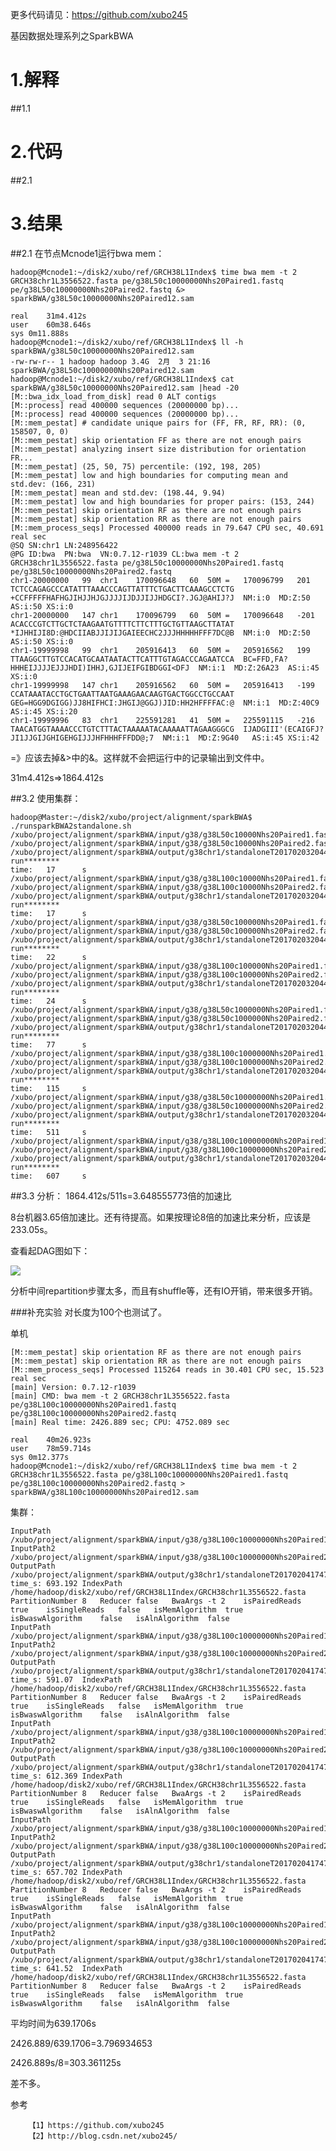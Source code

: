 更多代码请见：https://github.com/xubo245
	
基因数据处理系列之SparkBWA

# 1.解释
##1.1


# 2.代码
##2.1

# 3.结果
##2.1 在节点Mcnode1运行bwa mem：

	hadoop@Mcnode1:~/disk2/xubo/ref/GRCH38L1Index$ time bwa mem -t 2 GRCH38chr1L3556522.fasta pe/g38L50c10000000Nhs20Paired1.fastq pe/g38L50c10000000Nhs20Paired2.fastq &> sparkBWA/g38L50c10000000Nhs20Paired12.sam
	
	real	31m4.412s
	user	60m38.646s
	sys	0m11.888s
	hadoop@Mcnode1:~/disk2/xubo/ref/GRCH38L1Index$ ll -h sparkBWA/g38L50c10000000Nhs20Paired12.sam
	-rw-rw-r-- 1 hadoop hadoop 3.4G  2月  3 21:16 sparkBWA/g38L50c10000000Nhs20Paired12.sam
	hadoop@Mcnode1:~/disk2/xubo/ref/GRCH38L1Index$ cat sparkBWA/g38L50c10000000Nhs20Paired12.sam |head -20
	[M::bwa_idx_load_from_disk] read 0 ALT contigs
	[M::process] read 400000 sequences (20000000 bp)...
	[M::process] read 400000 sequences (20000000 bp)...
	[M::mem_pestat] # candidate unique pairs for (FF, FR, RF, RR): (0, 158507, 0, 0)
	[M::mem_pestat] skip orientation FF as there are not enough pairs
	[M::mem_pestat] analyzing insert size distribution for orientation FR...
	[M::mem_pestat] (25, 50, 75) percentile: (192, 198, 205)
	[M::mem_pestat] low and high boundaries for computing mean and std.dev: (166, 231)
	[M::mem_pestat] mean and std.dev: (198.44, 9.94)
	[M::mem_pestat] low and high boundaries for proper pairs: (153, 244)
	[M::mem_pestat] skip orientation RF as there are not enough pairs
	[M::mem_pestat] skip orientation RR as there are not enough pairs
	[M::mem_process_seqs] Processed 400000 reads in 79.647 CPU sec, 40.691 real sec
	@SQ	SN:chr1	LN:248956422
	@PG	ID:bwa	PN:bwa	VN:0.7.12-r1039	CL:bwa mem -t 2 GRCH38chr1L3556522.fasta pe/g38L50c10000000Nhs20Paired1.fastq pe/g38L50c10000000Nhs20Paired2.fastq
	chr1-20000000	99	chr1	170096648	60	50M	=	170096799	201	TCTCCAGAGCCCATATTTAAACCCAGTTATTTCTGACTTCAAAGCCTCTG	+CCFFFFFHAFHGJIHJJHJGJJJJIJDJJIJJHDGCI?.JGJ@AHIJ?J	NM:i:0	MD:Z:50	AS:i:50	XS:i:0
	chr1-20000000	147	chr1	170096799	60	50M	=	170096648	-201	ACACCCGTCTTGCTCTAAGAATGTTTTCTTCTTTGCTGTTAAGCTTATAT	*IJHHIJI8D:@HDCIIABJJIJIJGAIEECHC2JJJHHHHHFFF7DC@B	NM:i:0	MD:Z:50	AS:i:50	XS:i:0
	chr1-19999998	99	chr1	205916413	60	50M	=	205916562	199	TTAAGGCTTGTCCACATGCAATAATACTTCATTTGTAGACCCAGAATCCA	BC=FFD,FA?HHHEIJJJJEJJJHDI)IHHJ,GJIJEIFGIBDGGI<DFJ	NM:i:1	MD:Z:26A23	AS:i:45	XS:i:0
	chr1-19999998	147	chr1	205916562	60	50M	=	205916413	-199	CCATAAATACCTGCTGAATTAATGAAAGAACAAGTGACTGGCCTGCCAAT	GEG=HGG9DGIGG)JJ8HIFHCI:JHGIJ@GGJ)JID:HH2HFFFFAC:@	NM:i:1	MD:Z:40C9	AS:i:45	XS:i:20
	chr1-19999996	83	chr1	225591281	41	50M	=	225591115	-216	TAACATGGTAAAACCCTGTCTTTACTAAAAATACAAAAATTAGAAGGGCG	IJADGIII'(ECAIGFJ?JI1JJGIJGHIGEHGIJJJHFHHHFFFDD@;7	NM:i:1	MD:Z:9G40	AS:i:45	XS:i:42

=》应该去掉&>中的&。这样就不会把运行中的记录输出到文件中。

31m4.412s=>1864.412s


##3.2 使用集群：

	hadoop@Master:~/disk2/xubo/project/alignment/sparkBWA$ ./runsparkBWA2standalone.sh
	/xubo/project/alignment/sparkBWA/input/g38/g38L50c10000Nhs20Paired1.fastq
	/xubo/project/alignment/sparkBWA/input/g38/g38L50c10000Nhs20Paired2.fastq
	/xubo/project/alignment/sparkBWA/output/g38chr1/standaloneT201702032044L50c10000Nhs20Paired12
	run********
	time:   17      s                                                               
	/xubo/project/alignment/sparkBWA/input/g38/g38L100c10000Nhs20Paired1.fastq
	/xubo/project/alignment/sparkBWA/input/g38/g38L100c10000Nhs20Paired2.fastq
	/xubo/project/alignment/sparkBWA/output/g38chr1/standaloneT201702032044L100c10000Nhs20Paired12
	run********
	time:   17      s                                                               
	/xubo/project/alignment/sparkBWA/input/g38/g38L50c100000Nhs20Paired1.fastq
	/xubo/project/alignment/sparkBWA/input/g38/g38L50c100000Nhs20Paired2.fastq
	/xubo/project/alignment/sparkBWA/output/g38chr1/standaloneT201702032044L50c100000Nhs20Paired12
	run********
	time:   22      s                                                               
	/xubo/project/alignment/sparkBWA/input/g38/g38L100c100000Nhs20Paired1.fastq
	/xubo/project/alignment/sparkBWA/input/g38/g38L100c100000Nhs20Paired2.fastq
	/xubo/project/alignment/sparkBWA/output/g38chr1/standaloneT201702032044L100c100000Nhs20Paired12
	run********
	time:   24      s                                                               
	/xubo/project/alignment/sparkBWA/input/g38/g38L50c1000000Nhs20Paired1.fastq
	/xubo/project/alignment/sparkBWA/input/g38/g38L50c1000000Nhs20Paired2.fastq
	/xubo/project/alignment/sparkBWA/output/g38chr1/standaloneT201702032044L50c1000000Nhs20Paired12
	run********
	time:   77      s                                                               
	/xubo/project/alignment/sparkBWA/input/g38/g38L100c1000000Nhs20Paired1.fastq
	/xubo/project/alignment/sparkBWA/input/g38/g38L100c1000000Nhs20Paired2.fastq
	/xubo/project/alignment/sparkBWA/output/g38chr1/standaloneT201702032044L100c1000000Nhs20Paired12
	run********
	time:   115     s                                                               
	/xubo/project/alignment/sparkBWA/input/g38/g38L50c10000000Nhs20Paired1.fastq
	/xubo/project/alignment/sparkBWA/input/g38/g38L50c10000000Nhs20Paired2.fastq
	/xubo/project/alignment/sparkBWA/output/g38chr1/standaloneT201702032044L50c10000000Nhs20Paired12
	run********
	time:   511     s                                                               
	/xubo/project/alignment/sparkBWA/input/g38/g38L100c10000000Nhs20Paired1.fastq
	/xubo/project/alignment/sparkBWA/input/g38/g38L100c10000000Nhs20Paired2.fastq
	/xubo/project/alignment/sparkBWA/output/g38chr1/standaloneT201702032044L100c10000000Nhs20Paired12
	run********
	time:   607     s 

##3.3 分析：
1864.412s/511s=3.648555773倍的加速比

8台机器3.65倍加速比。还有待提高。如果按理论8倍的加速比来分析，应该是233.05s。

查看起DAG图如下：

![](http://i.imgur.com/a0AMWep.png)

分析中间repartition步骤太多，而且有shuffle等，还有IO开销，带来很多开销。


###补充实验
对长度为100个也测试了。
	
单机

	[M::mem_pestat] skip orientation RF as there are not enough pairs
	[M::mem_pestat] skip orientation RR as there are not enough pairs
	[M::mem_process_seqs] Processed 115264 reads in 30.401 CPU sec, 15.523 real sec
	[main] Version: 0.7.12-r1039
	[main] CMD: bwa mem -t 2 GRCH38chr1L3556522.fasta pe/g38L100c10000000Nhs20Paired1.fastq pe/g38L100c10000000Nhs20Paired2.fastq
	[main] Real time: 2426.889 sec; CPU: 4752.089 sec
	
	real	40m26.923s
	user	78m59.714s
	sys	0m12.377s
	hadoop@Mcnode1:~/disk2/xubo/ref/GRCH38L1Index$ time bwa mem -t 2 GRCH38chr1L3556522.fasta pe/g38L100c10000000Nhs20Paired1.fastq pe/g38L100c10000000Nhs20Paired2.fastq > sparkBWA/g38L100c10000000Nhs20Paired12.sam

集群：
	
	InputPath	/xubo/project/alignment/sparkBWA/input/g38/g38L100c10000000Nhs20Paired1.fastq	InputPath2	/xubo/project/alignment/sparkBWA/input/g38/g38L100c10000000Nhs20Paired2.fastq	OutputPath	/xubo/project/alignment/sparkBWA/output/g38chr1/standaloneT201702041747L100c10000000Nhs20Paired12K1	time_s:	693.192	IndexPath	/home/hadoop/disk2/xubo/ref/GRCH38L1Index/GRCH38chr1L3556522.fasta	PartitionNumber	8	Reducer	false	BwaArgs	-t 2	isPairedReads	true	isSingleReads	false	isMemAlgorithm	true	isBwaswAlgorithm	false	isAlnAlgorithm	false
	InputPath	/xubo/project/alignment/sparkBWA/input/g38/g38L100c10000000Nhs20Paired1.fastq	InputPath2	/xubo/project/alignment/sparkBWA/input/g38/g38L100c10000000Nhs20Paired2.fastq	OutputPath	/xubo/project/alignment/sparkBWA/output/g38chr1/standaloneT201702041747L100c10000000Nhs20Paired12K2	time_s:	591.07	IndexPath	/home/hadoop/disk2/xubo/ref/GRCH38L1Index/GRCH38chr1L3556522.fasta	PartitionNumber	8	Reducer	false	BwaArgs	-t 2	isPairedReads	true	isSingleReads	false	isMemAlgorithm	true	isBwaswAlgorithm	false	isAlnAlgorithm	false
	InputPath	/xubo/project/alignment/sparkBWA/input/g38/g38L100c10000000Nhs20Paired1.fastq	InputPath2	/xubo/project/alignment/sparkBWA/input/g38/g38L100c10000000Nhs20Paired2.fastq	OutputPath	/xubo/project/alignment/sparkBWA/output/g38chr1/standaloneT201702041747L100c10000000Nhs20Paired12K3	time_s:	612.369	IndexPath	/home/hadoop/disk2/xubo/ref/GRCH38L1Index/GRCH38chr1L3556522.fasta	PartitionNumber	8	Reducer	false	BwaArgs	-t 2	isPairedReads	true	isSingleReads	false	isMemAlgorithm	true	isBwaswAlgorithm	false	isAlnAlgorithm	false
	InputPath	/xubo/project/alignment/sparkBWA/input/g38/g38L100c10000000Nhs20Paired1.fastq	InputPath2	/xubo/project/alignment/sparkBWA/input/g38/g38L100c10000000Nhs20Paired2.fastq	OutputPath	/xubo/project/alignment/sparkBWA/output/g38chr1/standaloneT201702041747L100c10000000Nhs20Paired12K4	time_s:	657.702	IndexPath	/home/hadoop/disk2/xubo/ref/GRCH38L1Index/GRCH38chr1L3556522.fasta	PartitionNumber	8	Reducer	false	BwaArgs	-t 2	isPairedReads	true	isSingleReads	false	isMemAlgorithm	true	isBwaswAlgorithm	false	isAlnAlgorithm	false
	InputPath	/xubo/project/alignment/sparkBWA/input/g38/g38L100c10000000Nhs20Paired1.fastq	InputPath2	/xubo/project/alignment/sparkBWA/input/g38/g38L100c10000000Nhs20Paired2.fastq	OutputPath	/xubo/project/alignment/sparkBWA/output/g38chr1/standaloneT201702041747L100c10000000Nhs20Paired12K5	time_s:	641.52	IndexPath	/home/hadoop/disk2/xubo/ref/GRCH38L1Index/GRCH38chr1L3556522.fasta	PartitionNumber	8	Reducer	false	BwaArgs	-t 2	isPairedReads	true	isSingleReads	false	isMemAlgorithm	true	isBwaswAlgorithm	false	isAlnAlgorithm	false

平均时间为639.1706s

2426.889/639.1706=3.796934653

2426.889s/8=303.361125s

差不多。


参考

		【1】https://github.com/xubo245
		【2】http://blog.csdn.net/xubo245/

